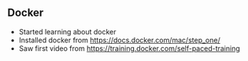 ## Docker
- Started learning about docker
- Installed docker from https://docs.docker.com/mac/step_one/
- Saw first video from https://training.docker.com/self-paced-training